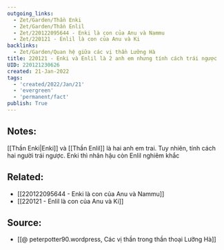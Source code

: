 ```yaml
---
outgoing_links:
  - Zet/Garden/Thần Enki
  - Zet/Garden/Thần Enlil
  - Zet/220122095644 - Enki là con của Anu và Nammu
  - Zet/220121 - Enlil là con của Anu và Ki
backlinks:
  - Zet/Garden/Quan hệ giữa các vị thần Lưỡng Hà
title: 220121 - Enki và Enlil là 2 anh em nhưng tính cách trái ngược
UID: 220121230626
created: 21-Jan-2022
tags:
  - 'created/2022/Jan/21'
  - 'evergreen'
  - 'permanent/fact'
publish: True
---
```

## Notes:
[[Thần Enki|Enki]] và [[Thần Enlil]] là hai anh em trai. Tuy nhiên, tính cách hai người trái ngược. Enki thì nhân hậu còn Enlil nghiêm khắc

## Related:
- [[220122095644 - Enki là con của Anu và Nammu]]
- [[220121 - Enlil là con của Anu và Ki]]

## Source:
- [[@ peterpotter90.wordpress, Các vị thần trong thần thoại Lưỡng Hà]]

